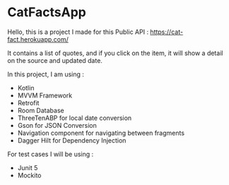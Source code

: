 # CatFactsApp

Hello, this is a project I made for this Public API : https://cat-fact.herokuapp.com/

It contains a list of quotes, and if you click on the item, it will show a detail on the source and updated date.


In this project, I am using :
- Kotlin
- MVVM Framework
- Retrofit
- Room Database
- ThreeTenABP for local date conversion
- Gson for JSON Conversion
- Navigation component for navigating between fragments
- Dagger Hilt for Dependency Injection

For test cases I will be using :
- Junit 5
- Mockito
